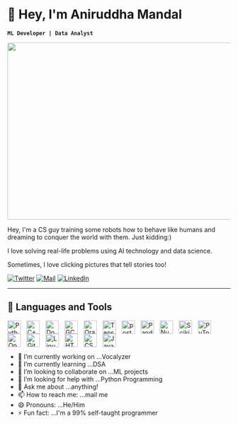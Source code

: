 # 🙋 Hey, I'm Aniruddha Mandal

**`ML Developer | Data Analyst`**

<p align="center">
    <img width="600" height="400" src="cover1.gif">
</p>

Hey, I'm a CS guy training some robots how to behave like humans and dreaming to conquer the world with them. Just kidding:)

I love solving real-life problems using AI technology and data science.

Sometimes, I love clicking pictures that tell stories too!


<p align="left">
  <a href="https://twitter.com/Ani_leo123">
    <img alt="Twitter" title="Follow me on Twitter" src="https://custom-icon-badges.demolab.com/badge/-Twitter-blue?style=for-the-badge&logo=twitter&logoColor=white"/></a> 
  <a href="mailto:aniruddha1.2.3.3.2.1@gmail.com">
    <img alt="Mail" title="Mail me!" src="https://custom-icon-badges.demolab.com/badge/Mail-orange?style=for-the-badge&logo=mail&logoColor=black"/></a>
  <a href="https://www.linkedin.com/in/aniruddha-mandal-b81490188/">
    <img alt="LinkedIn" title="Connect with me on LinkedIn" src="https://custom-icon-badges.demolab.com/badge/LinkedIn-0077B5?style=for-the-badge&logo=linkedin&logoColor=white"/>
  </a>
</p>

---

## 🧰 Languages and Tools

<img align="left" alt="Python" width="30px" style="padding-right:10px;" src="https://cdn.jsdelivr.net/gh/devicons/devicon/icons/python/python-plain.svg" href="https://www.python.org" />
<img align="left" alt="C++" width="30px" style="padding-right:10px;" src="https://cdn.jsdelivr.net/gh/devicons/devicon/icons/cplusplus/cplusplus-line.svg" />
<img align="left" alt="Docker" width="30px" style="padding-right:10px;" src="https://cdn.jsdelivr.net/gh/devicons/devicon/icons/docker/docker-original.svg" />
<img align="left" alt="GCP" width="30px" style="padding-right:10px;" src="https://cdn.jsdelivr.net/gh/devicons/devicon/icons/googlecloud/googlecloud-original.svg" />
<img align="left" alt="Oracle Database" width="30px" style="padding-right:10px;" src="https://cdn.jsdelivr.net/gh/devicons/devicon/icons/oracle/oracle-original.svg" />
<img align="left" alt="TensorFlow" width="30px" style="padding-right:10px;" src="https://cdn.jsdelivr.net/gh/devicons/devicon/icons/tensorflow/tensorflow-original.svg" />
<img align="left" alt="postgresql" width="30px" style="padding-right:10px;" src="https://cdn.jsdelivr.net/gh/devicons/devicon/icons/postgresql/postgresql-original.svg" />
<img align="left" alt="Pandas" width="30px" style="padding-right:10px;" src="https://cdn.jsdelivr.net/gh/devicons/devicon/icons/pandas/pandas-original.svg" />
<img align="left" alt="Numpy" width="30px" style="padding-right:10px;" src="https://cdn.jsdelivr.net/gh/devicons/devicon/icons/numpy/numpy-original.svg" />
<img align="left" alt="Scikit-Learn" width="30px" style="padding-right:10px;" src="https://upload.wikimedia.org/wikipedia/commons/0/05/Scikit_learn_logo_small.svg" />
<img align="left" alt="PyTorch" width="30px" style="padding-right:10px;" src="https://cdn.jsdelivr.net/gh/devicons/devicon/icons/pytorch/pytorch-original.svg" />
<img align="left" alt="OpenCV" width="30px" style="padding-right:10px;" src="https://cdn.jsdelivr.net/gh/devicons/devicon/icons/opencv/opencv-original.svg" />
<img align="left" alt="Git" width="30px" style="padding-right:10px;" src="https://cdn.jsdelivr.net/gh/devicons/devicon/icons/git/git-original.svg" />
<img align="left" alt="Linux" width="30px" style="padding-right:10px;" src="https://cdn.jsdelivr.net/gh/devicons/devicon/icons/linux/linux-original.svg" />
<img align="left" alt="HTML" width="30px" style="padding-right:10px;" src="https://cdn.jsdelivr.net/gh/devicons/devicon/icons/html5/html5-plain.svg" />
<img align="left" alt="CSS" width="30px" style="padding-right:10px;" src="https://cdn.jsdelivr.net/gh/devicons/devicon/icons/css3/css3-plain.svg" />
<img align="left" alt="JavaScript" width="30px" style="padding-right:10px;padding-up:10px" src="https://cdn.jsdelivr.net/gh/devicons/devicon/icons/javascript/javascript-plain.svg" />
<br />
<br />

#



- 🔭 I’m currently working on ...Vocalyzer
- 🌱 I’m currently learning ...DSA
- 👯 I’m looking to collaborate on ...ML projects
- 🤔 I’m looking for help with ...Python Programming
- 💬 Ask me about ...anything!
- 📫 How to reach me: ...mail me
- 😄 Pronouns: ...He/Him
- ⚡ Fun fact: ...I'm a 99% self-taught programmer

